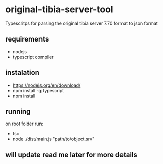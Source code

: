 # original-tibia-server-tool
Typescritps for parsing the original tibia server 7.70 format to json format

## requirements
- nodejs
- typescript compiler

## instalation
- https://nodejs.org/en/download/
- npm install -g typescript
- npm install

## running
on root folder run:
- tsc
- node ./dist/main.js "path/to/object.srv"

## will update read me later for more details
